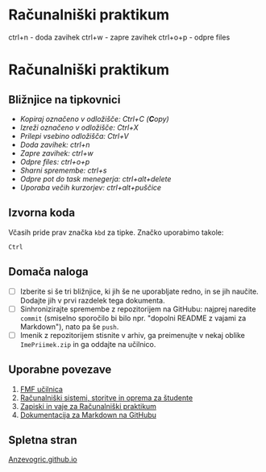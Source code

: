 # Računalniški praktikum
ctrl+n - doda zavihek
ctrl+w - zapre zavihek
ctrl+o+p - odpre files
<!-- glavni naslov -->
# Računalniški praktikum
<!-- To je komentar, ki bo na prikazanem Markdown-u skrit. 
     V tem besedilu so v komentarjih napisana navodila za reševanje. -->

<!-- 2. nivojski razdelek -->
## Bližnjice na tipkovnici

+ *Kopiraj označeno v odložišče: Ctrl+C (**C**opy)*
+ *Izreži označeno v odložišče: Ctrl+X*
+ *Prilepi vsebino odložišča: Ctrl+V*
+ *Doda zavihek: ctrl+n*
+ *Zapre zavihek: ctrl+w*
+ *Odpre files: ctrl+o+p*
+ *Sharni spremembe: ctrl+s*
+ *Odpre pot do task menegerja: ctrl+alt+delete*
+ *Uporaba večih kurzorjev: ctrl+alt+puščice*

<!-- 2. nivojski razdelek -->
## Izvorna koda

Včasih pride prav značka `kbd` za tipke. Značko uporabimo takole:

<!-- začetek bloka z izvorno kodo -->
```
Ctrl
```
<!-- konec bloka z izvorno kodo -->

<!-- 2. nivojski razdelek -->
## Domača naloga

<!-- Spodnji seznam bo pripravil seznam nalog. Na GitHubu bodo lepo vidna potrditvena polja, 
     VSCode pa bo prikazal samo oglate oklepaje. Ko nalogo opravite, si to lahko zabeležite tako,
     da spremenite [ ] v [x]. -->
- [ ] Izberite si še tri bližnjice, ki jih še ne uporabljate redno, in se jih naučite. 
      Dodajte jih v prvi razdelek tega dokumenta.
- [ ] Sinhronizirajte spremembe z repozitorijem na GitHubu: najprej naredite `commit` (smiselno sporočilo bi bilo npr. "dopolni README z vajami za Markdown"), nato pa še `push`.
- [ ] Imenik z repozitorijem stisnite v arhiv, ga preimenujte v nekaj oblike `ImePriimek.zip` in ga oddajte na učilnico.

<!-- 2. nivojski razdelek -->
## Uporabne povezave

1. [FMF učilnica](<!-- https://ucilnica.fmf.uni-lj.si/ -->)
2. [Računalniški sistemi, storitve in oprema za študente](<!-- https://ucilnica.fmf.uni-lj.si/mod/page/view.php?id=51619 -->)
3. [Zapiski in vaje za Računalniški praktikum](<!-- http://katjabercic.github.io/racunalniski-praktikum -->)
4. [Dokumentacija za Markdown na GitHubu](<!-- https://docs.github.com/en/get-started/writing-on-github/getting-started-with-writing-and-formatting-on-github/basic-writing-and-formatting-syntax -->)

## Spletna stran
[Anzevogric.github.io](<!--https://anzevogric.github.io/ -->)
